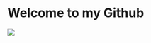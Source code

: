 # Welcome to my Github

<picture>
<source
  srcset="https://github-readme-stats.vercel.app/api?username=aoocymk&show_icons=true&theme=dark"
  media="(prefers-color-scheme: dark)"
/>
<source
  srcset="https://github-readme-stats.vercel.app/api?username=aoocymk&show_icons=true" 
  media="(prefers-color-scheme: light), (prefers-color-scheme: no-preference)"
/>
<img src="https://github-readme-stats.vercel.app/api?username=aoocymk&show_icons=true" />
</picture>


